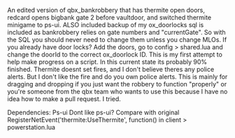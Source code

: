 An edited version of qbx_bankrobbery that has thermite open doors, redcard opens bigbank gate 2 before vaultdoor, and switched thermite minigame to ps-ui. ALSO included backup of my ox_doorlocks sql is included as bankrobbery relies on gate numbers and "currentGate". So with the SQL you should never need to change them unless you change MLOs. If you already have door locks? Add the doors, go to config > shared.lua and change the doorId to the correct ox_doorlock ID. This is my first attempt to help make progress on a script. In this current state its probably 90% finished. Thermite doesnt set fires, and I don't believe theres any police alerts. But I don't like the fire and do you own police alerts. This is mainly for dragging and dropping if you just want the robbery to function "properly" or you're someone from the qbx team who wants to use this because I have no idea how to make a pull request. I tried.

Dependencies: Ps-ui
Dont like ps-ui? Compare with original RegisterNetEvent('thermite:UseThermite', function() in client > powerstation.lua
